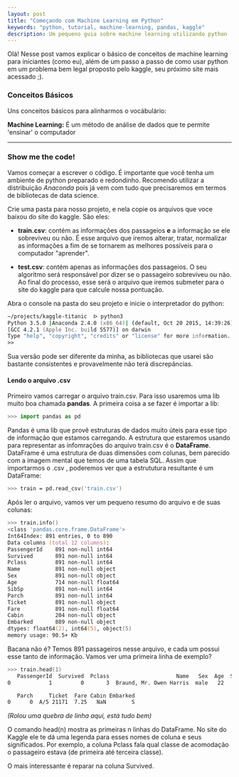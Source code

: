 ```yaml
---
layout: post
title: "Começando com Machine Learning em Python"
keywords: "python, tutorial, machine-learning, pandas, kaggle"
description: Um pequeno guia sobre machine learning utilizando python
---
```


Olá! Nesse post vamos explicar o básico de conceitos de machine learning para iniciantes (como eu), além de um passo a passo de como usar python em um problema bem legal proposto pelo kaggle, seu próximo site mais acessado ;).

### Conceitos Básicos

Uns conceitos básicos para alinharmos o vocábulário:

**Machine Learning:** É um método de análise de dados que te permite 'ensinar' o computador

---

### Show me the code!

Vamos começar a escrever o código. É importante que você tenha um ambiente de python preparado e redondinho. Recomendo utilizar a distribuição _Anaconda_  pois já vem com tudo que precisaremos em termos de bibliotecas de data science.

Crie uma pasta para nosso projeto, e nela copie os arquivos que voce baixou do site do kaggle. São eles:

* **train.csv**: contém as informações dos passageios **e** a informação se ele sobreviveu ou não. É esse arquivo que iremos alterar, tratar, normalizar as informações a fim de se tornarem as melhores possíveis para o computador "aprender".

* **test.csv**: contém apenas as informações dos passageios. O seu algoritmo será responsável por dizer se o passageiro sobreviveu ou não. Ao final do processo, esse será o arquivo que iremos submeter para o site do kaggle para que calcule nossa pontuação. 

Abra o console na pasta do seu projeto e inicie o interpretador do python:

```zsh
~/projects/kaggle-titanic  ᐅ python3
Python 3.5.0 |Anaconda 2.4.0 (x86_64)| (default, Oct 20 2015, 14:39:26)
[GCC 4.2.1 (Apple Inc. build 5577)] on darwin
Type "help", "copyright", "credits" or "license" for more information.
>>
```

Sua versão pode ser diferente da minha, as bibliotecas que usarei são bastante consistentes e provavelmente não terá discrepâncias.

#### Lendo o arquivo .csv

Primeiro vamos carregar o arquivo train.csv. Para isso usaremos uma lib muito boa chamada **pandas**. A primeira coisa a se fazer é importar a lib:

```python
>>> import pandas as pd
```

Pandas é uma lib que provê estruturas de dados muito úteis para esse tipo de informação que estamos carregando. A estrutura que estaremos usando para representar as infomrações do arquivo train.csv é o **DataFrame**. DataFrame é uma estrutura de duas dimensões com colunas, bem parecido com a imagem mental que temos de uma tabela SQL. Assim que importarmos o .csv , poderemos ver que a estrututura resultante é um DataFrame:

```zsh
>>> train = pd.read_csv('train.csv')
```

Após ler o arquivo, vamos ver um pequeno resumo do arquivo e de suas colunas:

```zsh
>>> train.info()
<class 'pandas.core.frame.DataFrame'>
Int64Index: 891 entries, 0 to 890
Data columns (total 12 columns):
PassengerId    891 non-null int64
Survived       891 non-null int64
Pclass         891 non-null int64
Name           891 non-null object
Sex            891 non-null object
Age            714 non-null float64
SibSp          891 non-null int64
Parch          891 non-null int64
Ticket         891 non-null object
Fare           891 non-null float64
Cabin          204 non-null object
Embarked       889 non-null object
dtypes: float64(2), int64(5), object(5)
memory usage: 90.5+ Kb
```

Bacana não é? Temos 891 passageiros nesse arquivo, e cada um possui esse tanto de informação. Vamos ver uma primeira linha de exemplo?

```zsh
>>> train.head(1)
   PassengerId  Survived  Pclass                     Name   Sex  Age  SibSp  \
0            1         0       3  Braund, Mr. Owen Harris  male   22      1

   Parch     Ticket  Fare Cabin Embarked
0      0  A/5 21171  7.25   NaN        S
```

_(Rolou uma quebra de linha aqui, está tudo bem)_

O comando head(n) mostra as primeiras n linhas do DataFrame. No site do Kaggle ele te dá uma legenda para esses nomes de coluna e seus significados. Por exemplo, a coluna Pclass fala qual classe de acomodação o passageiro estava (de primeira até terceira classe). 

O mais interessante é reparar na coluna Survived.
